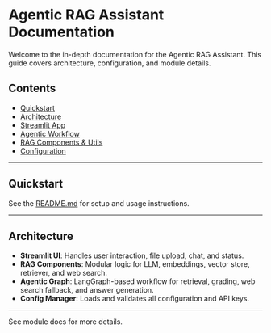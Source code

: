 # Agentic RAG Assistant Documentation

Welcome to the in-depth documentation for the Agentic RAG Assistant. This guide covers architecture, configuration, and module details.

## Contents
- [Quickstart](./index.md#quickstart)
- [Architecture](./index.md#architecture)
- [Streamlit App](./app.md)
- [Agentic Workflow](./agentic_rag_logic.md)
- [RAG Components & Utils](./utils.md)
- [Configuration](./configuration.md)

---

## Quickstart
See the [README.md](../README.md) for setup and usage instructions.

---

## Architecture

- **Streamlit UI**: Handles user interaction, file upload, chat, and status.
- **RAG Components**: Modular logic for LLM, embeddings, vector store, retriever, and web search.
- **Agentic Graph**: LangGraph-based workflow for retrieval, grading, web search fallback, and answer generation.
- **Config Manager**: Loads and validates all configuration and API keys.

---

See module docs for more details.